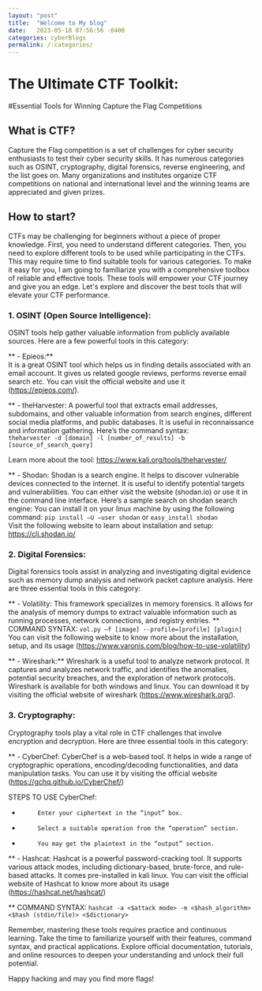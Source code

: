 ```yaml
---
layout: "post"
title:  "Welcome to My blog"
date:   2023-05-18 07:56:56 -0400
categories: cyberBlogs
permalink: /:categories/
---
```


# The Ultimate CTF Toolkit: 
#Essential Tools for Winning Capture the Flag Competitions
 
## What is CTF?
Capture the Flag competition is a set of challenges for cyber security enthusiasts to test their cyber security skills. It has numerous categories such as OSINT, cryptography, digital forensics, reverse engineering, and the list goes on. Many organizations and institutes organize CTF competitions on national and international level and the winning teams are appreciated and given prizes. 

## How to start?
CTFs may be challenging for beginners without a piece of proper knowledge. First, you need to understand different categories. Then, you need to explore different tools to be used while participating in the CTFs. This may require time to find suitable tools for various categories. To make it easy for you, I am going to familiarize you with a comprehensive toolbox of reliable and effective tools. These tools will empower your CTF journey and give you an edge. Let's explore and discover the best tools that will elevate your CTF performance.
 
### 1. OSINT (Open Source Intelligence):
OSINT tools help gather valuable information from publicly available sources. Here are a few powerful tools in this category:

** - Epieos:**  
It is a great OSINT tool which helps us in finding details associated with an email account. It gives us related google reviews, performs reverse email search etc. You can visit the official website and use it (https://epieos.com/).


** - theHarvester: 
A powerful tool that extracts email addresses, subdomains, and other valuable information from search engines, different social media platforms, and public databases. It is useful in reconnaissance and information gathering.
Here’s the command syntax:   
`theharvester -d [domain] -l [number_of_results] -b [source_of_search_query]`   

Learn more about the tool: https://www.kali.org/tools/theharvester/
 
 
** - Shodan: 
Shodan is a search engine. It helps to discover vulnerable devices connected to the internet. It is useful to identify potential targets and vulnerabilities. You can either visit the website (shodan.io) or use it in the command line interface. 
Here’s a sample search on shodan search engine:
You can install it on your linux machine by using the following command:
`pip install –U –user shodan` or `easy_install shodan`    
Visit the following website to learn about installation and setup:
https://cli.shodan.io/
 
 
 
 
### 2. Digital Forensics:
Digital forensics tools assist in analyzing and investigating digital evidence such as memory dump analysis and network packet capture analysis. Here are three essential tools in this category:
 
** - Volatility: 
This framework specializes in memory forensics. It allows for the analysis of memory dumps to extract valuable information such as running processes, network connections, and registry entries.
** COMMAND SYNTAX:
`vol.py –f [image] --profile=[profile] [plugin]`    
You can visit the following website to know more about the installation, setup, and its usage (https://www.varonis.com/blog/how-to-use-volatility)
 
** - Wireshark:**
Wireshark is a useful tool to analyze network protocol. It captures and analyzes network traffic, and identifies the anomalies, potential security breaches, and the exploration of network protocols. Wireshark is available for both windows and linux. You can download it by visiting the official website of wireshark (https://www.wireshark.org/).    


### 3. Cryptography:
Cryptography tools play a vital role in CTF challenges that involve encryption and decryption. Here are three essential tools in this category:

** - CyberChef: 
CyberChef is a web-based tool. It helps in wide a range of cryptographic operations, encoding/decoding functionalities, and data manipulation tasks. You can use it by visiting the official website (https://gchq.github.io/CyberChef/)

STEPS TO USE CyberChef:
-          Enter your ciphertext in the “input” box.
-          Select a suitable operation from the “operation” section.
-          You may get the plaintext in the “output” section.
 
 
** - Hashcat: 
Hashcat is a powerful password-cracking tool. It supports various attack modes, including dictionary-based, brute-force, and rule-based attacks. It comes pre-installed in kali linux. You can visit the official website of Hashcat to know more about its usage (https://hashcat.net/hashcat/)

** COMMAND SYNTAX:
`hashcat -a <$attack mode> -m <$hash_algorithm> <$hash (stdin/file)> <$dictionary>`    


Remember, mastering these tools requires practice and continuous learning. Take the time to familiarize yourself with their features, command syntax, and practical applications. Explore official documentation, tutorials, and online resources to deepen your understanding and unlock their full potential.

Happy hacking and may you find more flags!




